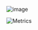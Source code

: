 ![image](https://user-images.githubusercontent.com/36901822/137501873-468710f9-6142-4ecd-8f84-9ac47eb14396.png)

<!-- <img src="https://media.giphy.com/media/3oKIPflGl47M4K2Puw/giphy.gif" width="150" height="150"> -->

![Metrics](https://metrics.lecoq.io/effordDev?template=classic&introduction=1&isocalendar=1&languages=1&people=1&gists=1&followup=1&lines=1&projects=1&activity=1&achievements=1&notable=1&isocalendar.duration=half-year&languages.limit=8&languages.colors=github&languages.threshold=0%25&introduction.title=true&people.limit=28&people.size=28&people.types=followers%2C%20following&people.identicons=false&people.shuffle=false&followup.sections=repositories&projects.limit=4&projects.descriptions=false&activity.limit=5&activity.days=14&activity.filter=all&activity.visibility=all&activity.timestamps=false&achievements.threshold=C&achievements.secrets=true&achievements.limit=0&notable.repositories=false&config.timezone=America%2FNew_York)




